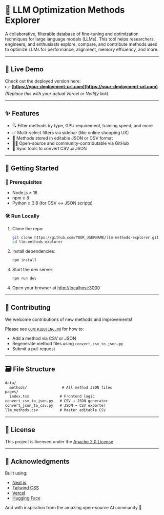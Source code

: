 # 🧠 LLM Optimization Methods Explorer

A collaborative, filterable database of fine-tuning and optimization techniques for large language models (LLMs). This tool helps researchers, engineers, and enthusiasts explore, compare, and contribute methods used to optimize LLMs for performance, alignment, memory efficiency, and more.

---

## 🔗 Live Demo

Check out the deployed version here:  
👉 **[https://your-deployment-url.com](https://your-deployment-url.com)**  
*(Replace this with your actual Vercel or Netlify link)*

---

## ✨ Features

- 🔍 Filter methods by type, GPU requirement, training speed, and more  
- ✅ Multi-select filters via sidebar (like online shopping UX)  
- 📁 Methods stored in editable JSON or CSV format  
- 🧑‍💻 Open-source and community-contributable via GitHub  
- 🔄 Sync tools to convert CSV ⇄ JSON  

---

## 🚀 Getting Started

### 🧱 Prerequisites

- Node.js ≥ 18  
- npm ≥ 8  
- Python ≥ 3.8 (for CSV ↔ JSON scripts)  

### 🛠️ Run Locally

1. Clone the repo:

    ```bash
    git clone https://github.com/YOUR_USERNAME/llm-methods-explorer.git
    cd llm-methods-explorer
    ```

2. Install dependencies:

    ```bash
    npm install
    ```

3. Start the dev server:

    ```bash
    npm run dev
    ```

4. Open your browser at [http://localhost:3000](http://localhost:3000)

---

## 🧩 Contributing

We welcome contributions of new methods and improvements!

Please see [`CONTRIBUTING.md`](./CONTRIBUTING.md) for how to:

- Add a method via CSV or JSON  
- Regenerate method files using `convert_csv_to_json.py`  
- Submit a pull request  

---

## 🗃️ File Structure

```txt
data/
  methods/                # All method JSON files
pages/
  index.tsx              # Frontend logic
convert_csv_to_json.py   # CSV → JSON generator
convert_json_to_csv.py   # JSON → CSV exporter
llm_methods.csv          # Master editable CSV
```

---

## 📜 License

This project is licensed under the [Apache 2.0 License](LICENSE).

---

## 🙌 Acknowledgments

Built using:
- [Next.js](https://nextjs.org/)
- [Tailwind CSS](https://tailwindcss.com/)
- [Vercel](https://vercel.com/)
- [Hugging Face](https://huggingface.co/)

And with inspiration from the amazing open-source AI community 💙
